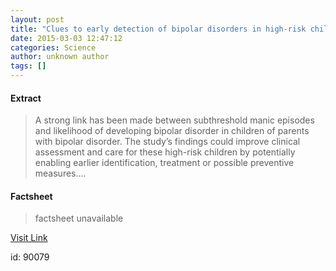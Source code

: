 ```yaml
---
layout: post
title: "Clues to early detection of bipolar disorders in high-risk children"
date: 2015-03-03 12:47:12
categories: Science
author: unknown author
tags: []
---
```



#### Extract
>A strong link has been made between subthreshold manic episodes and likelihood of developing bipolar disorder in children of parents with bipolar disorder. The study’s findings could improve clinical assessment and care for these high-risk children by potentially enabling earlier identification, treatment or possible preventive measures....

#### Factsheet
>factsheet unavailable

[Visit Link](http://feeds.sciencedaily.com/~r/sciencedaily/~3/qr5_16wvLlw/150303074712.htm)

id:   90079
